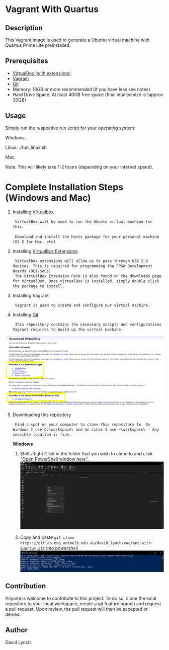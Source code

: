 # Vagrant With Quartus

## Description

This Vagrant image is used to generate a Ubuntu virtual machine with Quartus Prime Lite preinstalled.

## Prerequisites



* [VirtualBox (with extensions)](https://www.virtualbox.org/wiki/Downloads "VirtualBox Download Page")
* [Vagrant](https://www.vagrantup.com/downloads "Vagrant Download Page") 
* [Git](https://git-scm.com/downloads "Git Download Page") 
* Memory: 16GB or more recommended (if you have less see notes)
* Hard Drive Space: At least 40GB free space (final intalled size is \approx 30GB)



## Usage
Simply run the respective run script for your operating system:

Windows: 

Linux: ./run_linux.sh

Mac:

Note: This will likely take 1-2 hours (depending on your internet speed). 

# Complete Installation Steps (Windows and Mac)

1. Installing  [Virtualbox](https://www.virtualbox.org/wiki/Downloads "VirtualBox Download Page")

        VirtualBox will be used to run the Ubuntu virtual machine for this. 

        Download and install the hosts package for your personal machine (OS X for Mac, etc)

2. Installing [VirtualBox Extensions](https://www.virtualbox.org/wiki/Downloads "VirtualBox Download Page") 

        Virtualbox extensions will allow us to pass through USB 2.0 devices. This is required for programming the FPGA Development Boards (DE1-SoCs)
        The VirtualBox Extension Pack is also found on the downloads page for VirtualBox. Once VirtualBox is installed, simply double click the package to install.

3. Installing Vagrant

        Vagrant is used to create and configure our virtual machine. 

4. Installing [Git](https://git-scm.com/downloads "Git Download Page") 

        This repository contains the necessary scripts and configurations Vagrant requires to build up the virtual machine. 

![Alt text](./images/virtualbox.PNG "VirtualBox Downloads Page")

5. Downloading this repository

        Find a spot on your computer to clone this repository to. On Windows I use C:\workspace\ and on Linux I use ~\workspace\ - Any sensible location is fine. 

    **Windows** 

    1. Shift+Right Click in the folder that you wish to clone to and click "Open PowerShell window here".
    ![Alt text](./images/opening_a_shell.PNG "Opening PowerShell")

    2. Copy and paste `git clone https://gitlab.eng.unimelb.edu.au/david_lynch/vagrant-with-quartus.git` into powershell
    ![Alt text](./images/git_clone.PNG "Git Clone")
        


## Contribution

Anyone is welcome to contribute to this project. To do so, clone the local repository to your local workspace, create a git feature branch and request a pull request. Upon review, the pull request will then be accepted or denied.


## Author

David Lynch